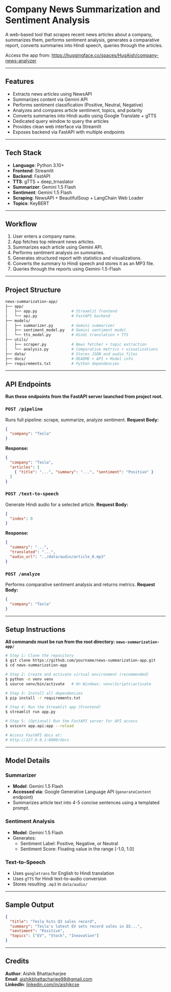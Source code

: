 # Company News Summarization and Sentiment Analysis

A web-based tool that scrapes recent news articles about a company, summarizes them, performs sentiment analysis, generates a comparative report, converts summaries into Hindi speech, queries through the articles.

Access the app from: https://huggingface.co/spaces/HugAish/company-news-analyzer

---

## Features

- Extracts news articles using NewsAPI
- Summarizes content via Gemini API
- Performs sentiment classification (Positive, Neutral, Negative)
- Analyzes and compares article sentiment, topics, and polarity
- Converts summaries into Hindi audio using Google Translate + gTTS
- Dedicated query window to query the articles
- Provides clean web interface via Streamlit
- Exposes backend via FastAPI with multiple endpoints

---

## Tech Stack

- **Language**: Python 3.10+
- **Frontend**: Streamlit
- **Backend**: FastAPI
- **TTS**: gTTS + deep_trnaslator
- **Summarizer**: Gemini 1.5 Flash
- **Sentiment**: Gemini 1.5 Flash
- **Scraping**: NewsAPI + BeautifulSoup + LangChain Web Loader
- **Topics**: KeyBERT

---

## Workflow

1. User enters a company name.
2. App fetches top relevant news articles.
3. Summarizes each article using Gemini API.
4. Performs sentiment analysis on summaries.
5. Generates structured report with statistics and visualizations.
6. Converts the summary to Hindi speech and stores it as an MP3 file.
7. Queries through the reports using Gemini-1.5-Flash

---

## Project Structure

```bash
news-summarization-app/
├── app/
│   ├── app.py               # Streamlit frontend
│   └── api.py               # FastAPI backend
├── models/
│   ├── summarizer.py        # Gemini summarizer
│   ├── sentiment_model.py   # Gemini sentiment model
│   └── tts_model.py         # Hindi translation + TTS
├── utils/
│   ├── scraper.py           # News fetcher + topic extraction
│   └── analysis.py          # Comparative metrics + visualizations
├── data/                    # Stores JSON and audio files
├── docs/                    # README + API + Model info             
├── requirements.txt         # Python dependencies

```

---

## API Endpoints

**Run these endpoints from the FastAPI server launched from project root.**

### `POST /pipeline`

Runs full pipeline: scrape, summarize, analyze sentiment.
**Request Body:**

```json
{
  "company": "Tesla"
}
```

**Response:**

```json
{
  "company": "Tesla",
  "articles": [
    { "title": "...", "summary": "...", "sentiment": "Positive" }
  ]
}
```

### `POST /text-to-speech`

Generate Hindi audio for a selected article.
**Request Body:**

```json
{
  "index": 0
}
```

**Response:**

```json
{
  "summary": "...",
  "translated": "...",
  "audio_url": "../data/audio/article_0.mp3"
}
```

### `POST /analyze`

Performs comparative sentiment analysis and returns metrics.
**Request Body:**

```json
{
  "company": "Tesla"
}
```

---

## Setup Instructions

**All commands must be run from the root directory: `news-summarization-app/`**

```bash
# Step 1: Clone the repository
$ git clone https://github.com/yourname/news-summarization-app.git
$ cd news-summarization-app

# Step 2: Create and activate virtual environment (recommended)
$ python -m venv venv
$ source venv/bin/activate   # On Windows: venv\Scripts\activate

# Step 3: Install all dependencies
$ pip install -r requirements.txt

# Step 4: Run the Streamlit app (Frontend)
$ streamlit run app.py

# Step 5: (Optional) Run the FastAPI server for API access
$ uvicorn app.api:app --reload

# Access FastAPI docs at:
# http://127.0.0.1:8000/docs
```

---

## Model Details

### Summarizer

- **Model**: Gemini 1.5 Flash
- **Accessed via**: Google Generative Language API (`generateContent` endpoint)
- Summarizes article text into 4-5 concise sentences using a templated prompt.

### Sentiment Analysis

- **Model**: Gemini 1.5 Flash
- Generates:
  - Sentiment Label: Positive, Negative, or Neutral
  - Sentiment Score: Floating value in the range [-1.0, 1.0]

### Text-to-Speech

- Uses `googletrans` for English to Hindi translation
- Uses `gTTS` for Hindi text-to-audio conversion
- Stores resulting `.mp3` in `data/audio/`

---

## Sample Output

```json
{
  "title": "Tesla hits Q3 sales record",
  "summary": "Tesla's latest EV sets record sales in Q3...",
  "sentiment": "Positive",
  "topics": ["EV", "Stock", "Innovation"]
}
```

---

## Credits

**Author**: Aishik Bhattacharjee  
**Email**: [aishikbhattacharjee98@gmail.com](mailto:aishikbhattacharjee98@gmail.com)  
**LinkedIn**: [linkedin.com/in/aishikcse](https://linkedin.com/in/aishikcse)
